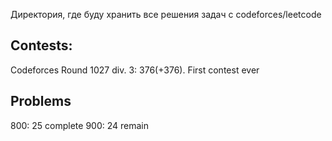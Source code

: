 Директория, где буду хранить все решения задач с codeforces/leetcode

## Contests:
Codeforces Round 1027 div. 3: 376(+376). First contest ever

## Problems
800: 25 complete
900: 24 remain
